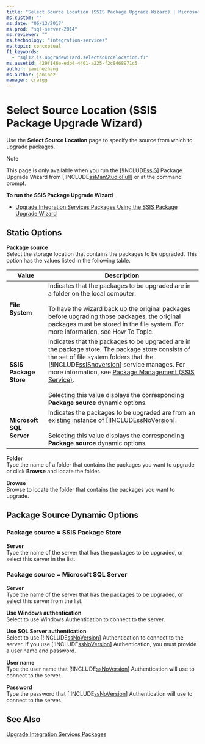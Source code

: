 ```yaml
---
title: "Select Source Location (SSIS Package Upgrade Wizard) | Microsoft Docs"
ms.custom: ""
ms.date: "06/13/2017"
ms.prod: "sql-server-2014"
ms.reviewer: ""
ms.technology: "integration-services"
ms.topic: conceptual
f1_keywords: 
  - "sql12.is.upgradewizard.selectsourcelocation.f1"
ms.assetid: 429f146e-edb4-4401-a225-f2c8468971c5
author: janinezhang
ms.author: janinez
manager: craigg
---
```

# Select Source Location (SSIS Package Upgrade Wizard)
  Use the **Select Source Location** page to specify the source from which to upgrade packages.  
  
> [!NOTE]  
>  This page is only available when you run the [!INCLUDE[ssIS](../includes/ssis-md.md)] Package Upgrade Wizard from [!INCLUDE[ssManStudioFull](../includes/ssmanstudiofull-md.md)] or at the command prompt.  
  
 **To run the SSIS Package Upgrade Wizard**  
  
-   [Upgrade Integration Services Packages Using the SSIS Package Upgrade Wizard](install-windows/upgrade-integration-services-packages-using-the-ssis-package-upgrade-wizard.md)  
  
## Static Options  
 **Package source**  
 Select the storage location that contains the packages to be upgraded. This option has the values listed in the following table.  
  
|Value|Description|  
|-----------|-----------------|  
|**File System**|Indicates that the packages to be upgraded are in a folder on the local computer.<br /><br /> To have the wizard back up the original packages before upgrading those packages, the original packages must be stored in the file system. For more information, see How To Topic.|  
|**SSIS Package Store**|Indicates that the packages to be upgraded are in the package store. The package store consists of the set of file system folders that the [!INCLUDE[ssISnoversion](../includes/ssisnoversion-md.md)] service manages. For more information, see [Package Management &#40;SSIS Service&#41;](service/package-management-ssis-service.md).<br /><br /> Selecting this value displays the corresponding **Package source** dynamic options.|  
|**Microsoft SQL Server**|Indicates the packages to be upgraded are from an existing instance of [!INCLUDE[ssNoVersion](../includes/ssnoversion-md.md)].<br /><br /> Selecting this value displays the corresponding **Package source** dynamic options.|  
  
 **Folder**  
 Type the name of a folder that contains the packages you want to upgrade or click **Browse** and locate the folder.  
  
 **Browse**  
 Browse to locate the folder that contains the packages you want to upgrade.  
  
## Package Source Dynamic Options  
  
### Package source = SSIS Package Store  
 **Server**  
 Type the name of the server that has the packages to be upgraded, or select this server in the list.  
  
### Package source = Microsoft SQL Server  
 **Server**  
 Type the name of the server that has the packages to be upgraded, or select this server from the list.  
  
 **Use Windows authentication**  
 Select to use Windows Authentication to connect to the server.  
  
 **Use SQL Server authentication**  
 Select to use [!INCLUDE[ssNoVersion](../includes/ssnoversion-md.md)] Authentication to connect to the server. If you use [!INCLUDE[ssNoVersion](../includes/ssnoversion-md.md)] Authentication, you must provide a user name and password.  
  
 **User name**  
 Type the user name that [!INCLUDE[ssNoVersion](../includes/ssnoversion-md.md)] Authentication will use to connect to the server.  
  
 **Password**  
 Type the password that [!INCLUDE[ssNoVersion](../includes/ssnoversion-md.md)] Authentication will use to connect to the server.  
  
## See Also  
 [Upgrade Integration Services Packages](install-windows/upgrade-integration-services-packages.md)  
  
  
